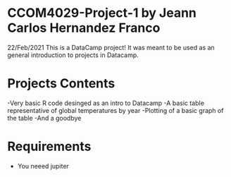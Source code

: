 # CCOM4029-Project-1 by Jeann Carlos Hernandez Franco
22/Feb/2021
This is a DataCamp project! It was meant to be used as an general introduction to projects in Datacamp.
# Projects Contents
-Very basic R code desinged as an intro to Datacamp
-A basic table representative of global temperatures by year
-Plotting of a basic graph of the table
-And a goodbye
# Requirements
- You neeed jupiter
